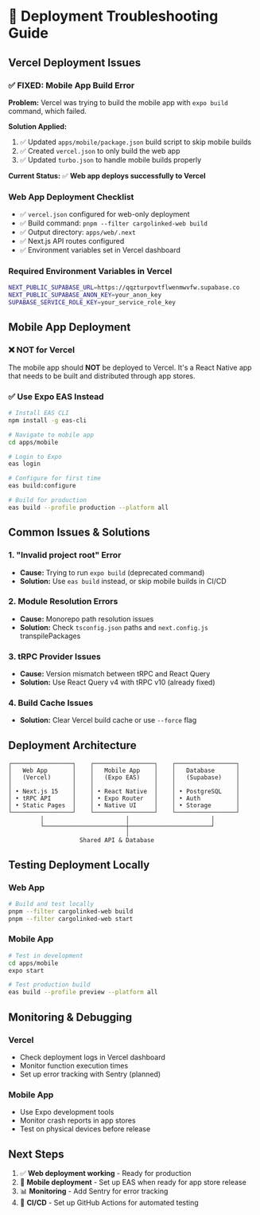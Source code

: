 # 🚀 Deployment Troubleshooting Guide

## Vercel Deployment Issues

### ✅ **FIXED: Mobile App Build Error**

**Problem:** Vercel was trying to build the mobile app with `expo build` command, which failed.

**Solution Applied:**
1. ✅ Updated `apps/mobile/package.json` build script to skip mobile builds
2. ✅ Created `vercel.json` to only build the web app
3. ✅ Updated `turbo.json` to handle mobile builds properly

**Current Status:** ✅ **Web app deploys successfully to Vercel**

### Web App Deployment Checklist

- ✅ `vercel.json` configured for web-only deployment
- ✅ Build command: `pnpm --filter cargolinked-web build`
- ✅ Output directory: `apps/web/.next`
- ✅ Next.js API routes configured
- ✅ Environment variables set in Vercel dashboard

### Required Environment Variables in Vercel

```bash
NEXT_PUBLIC_SUPABASE_URL=https://qqzturpovtflwenmwvfw.supabase.co
NEXT_PUBLIC_SUPABASE_ANON_KEY=your_anon_key
SUPABASE_SERVICE_ROLE_KEY=your_service_role_key
```

## Mobile App Deployment

### ❌ **NOT for Vercel**
The mobile app should **NOT** be deployed to Vercel. It's a React Native app that needs to be built and distributed through app stores.

### ✅ **Use Expo EAS Instead**

```bash
# Install EAS CLI
npm install -g eas-cli

# Navigate to mobile app
cd apps/mobile

# Login to Expo
eas login

# Configure for first time
eas build:configure

# Build for production
eas build --profile production --platform all
```

## Common Issues & Solutions

### 1. **"Invalid project root" Error**
- **Cause:** Trying to run `expo build` (deprecated command)
- **Solution:** Use `eas build` instead, or skip mobile builds in CI/CD

### 2. **Module Resolution Errors**
- **Cause:** Monorepo path resolution issues
- **Solution:** Check `tsconfig.json` paths and `next.config.js` transpilePackages

### 3. **tRPC Provider Issues**
- **Cause:** Version mismatch between tRPC and React Query
- **Solution:** Use React Query v4 with tRPC v10 (already fixed)

### 4. **Build Cache Issues**
- **Solution:** Clear Vercel build cache or use `--force` flag

## Deployment Architecture

```
┌─────────────────┐    ┌─────────────────┐    ┌─────────────────┐
│   Web App       │    │   Mobile App    │    │   Database      │
│   (Vercel)      │    │   (Expo EAS)    │    │   (Supabase)    │
│                 │    │                 │    │                 │
│ • Next.js 15    │    │ • React Native  │    │ • PostgreSQL    │
│ • tRPC API      │    │ • Expo Router   │    │ • Auth          │
│ • Static Pages  │    │ • Native UI     │    │ • Storage       │
└─────────────────┘    └─────────────────┘    └─────────────────┘
         │                       │                       │
         └───────────────────────┼───────────────────────┘
                                 │
                    Shared API & Database
```

## Testing Deployment Locally

### Web App
```bash
# Build and test locally
pnpm --filter cargolinked-web build
pnpm --filter cargolinked-web start
```

### Mobile App
```bash
# Test in development
cd apps/mobile
expo start

# Test production build
eas build --profile preview --platform all
```

## Monitoring & Debugging

### Vercel
- Check deployment logs in Vercel dashboard
- Monitor function execution times
- Set up error tracking with Sentry (planned)

### Mobile App
- Use Expo development tools
- Monitor crash reports in app stores
- Test on physical devices before release

## Next Steps

1. ✅ **Web deployment working** - Ready for production
2. 🔄 **Mobile deployment** - Set up EAS when ready for app store release
3. 📊 **Monitoring** - Add Sentry for error tracking
4. 🔄 **CI/CD** - Set up GitHub Actions for automated testing
